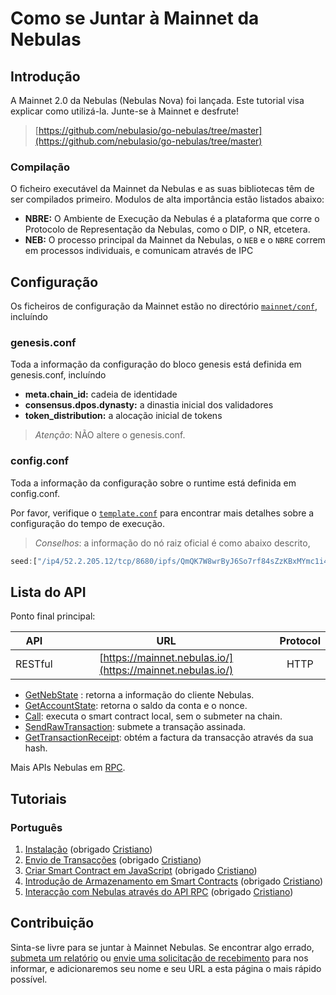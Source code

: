 # Como se Juntar à Mainnet da Nebulas

## Introdução

A Mainnet 2.0 da Nebulas (Nebulas Nova) foi lançada. Este tutorial visa explicar como utilizá-la. Junte-se à Mainnet e desfrute!

> [https://github.com/nebulasio/go-nebulas/tree/master](https://github.com/nebulasio/go-nebulas/tree/master)

### Compilação

O ficheiro executável da Mainnet da Nebulas e as suas bibliotecas têm de ser compilados primeiro. Modulos de alta importância estão listados abaixo:

* **NBRE:** O Ambiente de Execução da Nebulas é a plataforma que corre o Protocolo de Representação da Nebulas, como o DIP, o NR, etcetera.
* **NEB:** O processo principal da Mainnet da Nebulas, o `NEB` e o `NBRE` correm em processos individuais, e comunicam através de IPC
  
## Configuração

Os ficheiros de configuração da Mainnet estão no directório [`mainnet/conf`](https://github.com/nebulasio/go-nebulas/tree/master/mainnet/conf), incluíndo

### genesis.conf

Toda a informação da configuração do bloco genesis está definida em genesis.conf, incluíndo

* **meta.chain\_id:** cadeia de identidade
* **consensus.dpos.dynasty:** a dinastia inicial dos validadores
* **token\_distribution:** a alocação inicial de tokens

> _Atenção_: NÃO altere o genesis.conf.

### config.conf

Toda a informação da configuração sobre o runtime está definida em config.conf.

Por favor, verifique o [`template.conf`](https://github.com/smalloranges/wiki/tree/887270957eb99d971309610bc1fdafb6a2d9d552/resources/conf/template.conf) para encontrar mais detalhes sobre a configuração do tempo de execução.

> _Conselhos_: a informação do nó raiz oficial é como abaixo descrito,

```javascript
seed:["/ip4/52.2.205.12/tcp/8680/ipfs/QmQK7W8wrByJ6So7rf84sZzKBxMYmc1i4a7JZsne93ysz5","/ip4/52.56.55.238/tcp/8680/ipfs/QmVy9AHxBpd1iTvECDR7fvdZnqXeDhnxkZJrKsyuHNYKAh","/ip4/13.251.33.39/tcp/8680/ipfs/QmVm5CECJdPAHmzJWN2X7tP335L5LguGb9QLQ78riA9gw3"]
```

## Lista do API

Ponto final principal:

| API | URL | Protocol |
| --- | :---: | :---: |
| RESTful | [https://mainnet.nebulas.io/](https://mainnet.nebulas.io/) | HTTP |

* [GetNebState](https://github.com/nebulasio/wiki/blob/master/rpc.md#getnebstate) : retorna a informação do cliente Nebulas.
* [GetAccountState](https://github.com/nebulasio/wiki/blob/master/rpc.md#getaccountstate): retorna o saldo da conta e o nonce.
* [Call](https://github.com/nebulasio/wiki/blob/master/rpc.md#call): executa o smart contract local, sem o submeter na chain.
* [SendRawTransaction](https://github.com/nebulasio/wiki/blob/master/rpc.md#sendrawtransaction): submete a transação assinada.
* [GetTransactionReceipt](https://github.com/nebulasio/wiki/blob/master/rpc.md#gettransactionreceipt): obtém a factura da transacção através da sua hash.

Mais APIs Nebulas em [RPC](https://github.com/nebulasio/wiki/blob/master/rpc.md).

## Tutoriais

### Português

1. [Instalação](https://github.com/nebulasio/wiki/blob/master/tutorials/%5BPortugues%5D%20Nebulas%20101%20-%2001%20Instalacao.md) \(obrigado [Cristiano](https://github.com/crisbrm)\)
2. [Envio de Transacções](https://github.com/nebulasio/wiki/blob/master/tutorials/%5BPortugues%5D%20Nebulas%20101%20-%2002%20Transacao.md) \(obrigado [Cristiano](https://github.com/crisbrm)\)
3. [Criar Smart Contract em JavaScript](https://github.com/nebulasio/wiki/blob/master/tutorials/%5BPortugues%5D%20Nebulas%20101%20-%2003%20Smart%20Contracts%20JavaScript.md) \(obrigado [Cristiano](https://github.com/crisbrm)\)
4. [Introdução de Armazenamento em Smart Contracts](https://github.com/nebulasio/wiki/blob/master/tutorials/%5BPortugues%5D%20Nebulas%20101%20-%2004%20Armazenamento%20Smart%20Contract.md) \(obrigado [Cristiano](https://github.com/crisbrm)\)
5. [Interacção com Nebulas através do API RPC](https://github.com/nebulasio/wiki/blob/master/tutorials/%5BPortugues%5D%20Nebulas%20101%20-%2005%20Interacao%20com%20Nebulas%20por%20API%20RPC.md) \(obrigado [Cristiano](https://github.com/crisbrm)\)


## Contribuição


Sinta-se livre para se juntar à Mainnet Nebulas. Se encontrar algo errado, [submeta um relatório](https://github.com/nebulasio/go-nebulas/issues/new) ou [envie uma solicitação de recebimento](https://github.com/nebulasio/go-nebulas/pulls) para nos informar, e adicionaremos seu nome e seu URL a esta página o mais rápido possível.


